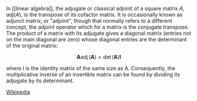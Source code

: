 In [[linear algebra]], the adjugate or classical adjoint of a square matrix $A$, $adj(A)$, is the transpose of its cofactor matrix. It is occasionally known as adjunct matrix, or "adjoint", though that normally refers to a different concept, the adjoint operator which for a matrix is the conjugate transpose.
The product of a matrix with its adjugate gives a diagonal matrix (entries not on the main diagonal are zero) whose diagonal entries are the determinant of the original matrix:

  $$\mathbf {A} \operatorname {adj} (\mathbf {A} )=\det(\mathbf {A} )\mathbf {I}$$
  
where I is the identity matrix of the same size as A. Consequently, the multiplicative inverse of an invertible matrix can be found by dividing its adjugate by its determinant. 

[Wikipedia](https://en.wikipedia.org/wiki/Adjugate%20matrix)
